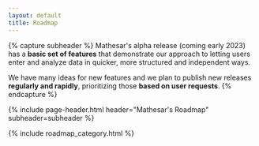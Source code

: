 ```yaml
---
layout: default
title: Roadmap
---
```


{% capture subheader %}
Mathesar's alpha release (coming early 2023) has a **basic set of features** that demonstrate our approach to letting users enter and analyze data in quicker, more structured and independent ways.

We have many ideas for new features and we plan to publish new releases **regularly and rapidly**, prioritizing those **based on user requests**.
{% endcapture %}

{% include page-header.html
header="Mathesar's Roadmap"
subheader=subheader
%}

{% include roadmap_category.html %}
